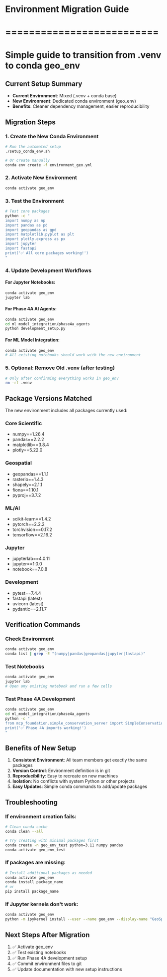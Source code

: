 # Environment Migration Guide
# ==========================
# Simple guide to transition from .venv to conda geo_env

## Current Setup Summary
- **Current Environment**: Mixed (.venv + conda base)
- **New Environment**: Dedicated conda environment (geo_env)
- **Benefits**: Cleaner dependency management, easier reproducibility

## Migration Steps

### 1. Create the New Conda Environment
```bash
# Run the automated setup
./setup_conda_env.sh

# Or create manually
conda env create -f environment_geo.yml
```

### 2. Activate New Environment
```bash
conda activate geo_env
```

### 3. Test the Environment
```bash
# Test core packages
python -c "
import numpy as np
import pandas as pd
import geopandas as gpd
import matplotlib.pyplot as plt
import plotly.express as px
import jupyter
import fastapi
print('✅ All core packages working!')
"
```

### 4. Update Development Workflows

#### For Jupyter Notebooks:
```bash
conda activate geo_env
jupyter lab
```

#### For Phase 4A AI Agents:
```bash
conda activate geo_env
cd ml_model_integration/phase4a_agents
python development_setup.py
```

#### For ML Model Integration:
```bash
conda activate geo_env
# All existing notebooks should work with the new environment
```

### 5. Optional: Remove Old .venv (after testing)
```bash
# Only after confirming everything works in geo_env
rm -rf .venv
```

## Package Versions Matched
The new environment includes all packages currently used:

### Core Scientific
- numpy==1.26.4
- pandas==2.2.2
- matplotlib==3.8.4
- plotly==5.22.0

### Geospatial
- geopandas==1.1.1
- rasterio==1.4.3
- shapely==2.1.1
- fiona==1.10.1
- pyproj==3.7.2

### ML/AI
- scikit-learn==1.4.2
- pytorch==2.2.2
- torchvision==0.17.2
- tensorflow==2.16.2

### Jupyter
- jupyterlab==4.0.11
- jupyter==1.0.0
- notebook==7.0.8

### Development
- pytest==7.4.4
- fastapi (latest)
- uvicorn (latest)
- pydantic==2.11.7

## Verification Commands

### Check Environment
```bash
conda activate geo_env
conda list | grep -E "(numpy|pandas|geopandas|jupyter|fastapi)"
```

### Test Notebooks
```bash
conda activate geo_env
jupyter lab
# Open any existing notebook and run a few cells
```

### Test Phase 4A Development
```bash
conda activate geo_env
cd ml_model_integration/phase4a_agents
python -c "
from mcp_foundation.simple_conservation_server import SimpleConservationServer
print('✅ Phase 4A imports working!')
"
```

## Benefits of New Setup

1. **Consistent Environment**: All team members get exactly the same packages
2. **Version Control**: Environment definition is in git
3. **Reproducibility**: Easy to recreate on new machines
4. **Isolation**: No conflicts with system Python or other projects
5. **Easy Updates**: Simple conda commands to add/update packages

## Troubleshooting

### If environment creation fails:
```bash
# Clean conda cache
conda clean --all

# Try creating with minimal packages first
conda create -n geo_env_test python=3.11 numpy pandas
conda activate geo_env_test
```

### If packages are missing:
```bash
# Install additional packages as needed
conda activate geo_env
conda install package_name
# or
pip install package_name
```

### If Jupyter kernels don't work:
```bash
conda activate geo_env
python -m ipykernel install --user --name geo_env --display-name "GeoSpatialAI"
```

## Next Steps After Migration

1. ✅ Activate geo_env
2. ✅ Test existing notebooks
3. ✅ Run Phase 4A development setup
4. ✅ Commit environment files to git
5. ✅ Update documentation with new setup instructions
